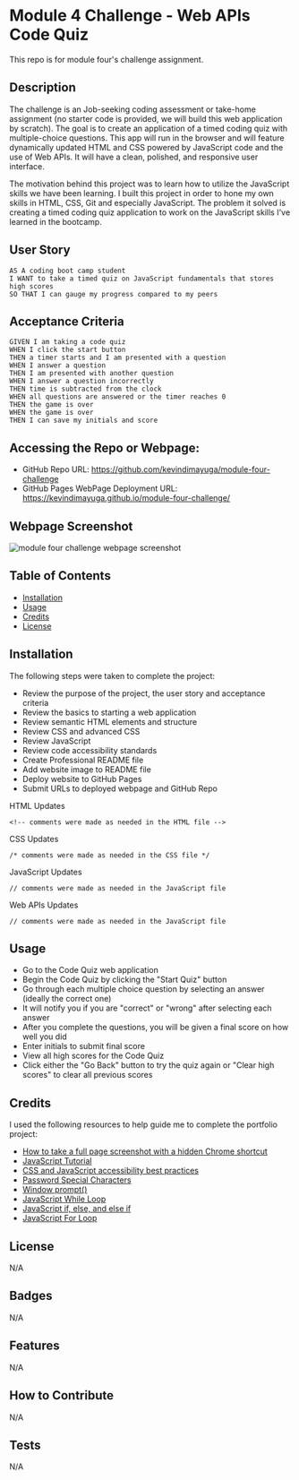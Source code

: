 # Module 4 Challenge - Web APIs Code Quiz

This repo is for module four's challenge assignment.

## Description

The challenge is an Job-seeking coding assessment or take-home assignment (no starter code is provided, we will build this web application by scratch). The goal is to create an application of a timed coding quiz with multiple-choice questions. This app will run in the browser and will feature dynamically updated HTML and CSS powered by JavaScript code and the use of Web APIs. It will have a clean, polished, and responsive user interface.

The motivation behind this project was to learn how to utilize the JavaScript skills we have been learning. I built this project in order to hone my own skills in HTML, CSS, Git and especially JavaScript. The problem it solved is creating a timed coding quiz application to work on the JavaScript skills I've learned in the bootcamp.

## User Story

```
AS A coding boot camp student
I WANT to take a timed quiz on JavaScript fundamentals that stores high scores
SO THAT I can gauge my progress compared to my peers
```

## Acceptance Criteria

```
GIVEN I am taking a code quiz
WHEN I click the start button
THEN a timer starts and I am presented with a question
WHEN I answer a question
THEN I am presented with another question
WHEN I answer a question incorrectly
THEN time is subtracted from the clock
WHEN all questions are answered or the timer reaches 0
THEN the game is over
WHEN the game is over
THEN I can save my initials and score
```

## Accessing the Repo or Webpage:

- GitHub Repo URL: https://github.com/kevindimayuga/module-four-challenge
- GitHub Pages WebPage Deployment URL: https://kevindimayuga.github.io/module-four-challenge/

## Webpage Screenshot

![module four challenge webpage screenshot](./assets/images/kevindimayuga.github.io_module-three-challenge.png)

## Table of Contents

- [Installation](#installation)
- [Usage](#usage)
- [Credits](#credits)
- [License](#license)

## Installation

The following steps were taken to complete the project:
- Review the purpose of the project, the user story and acceptance criteria
- Review the basics to starting a web application
- Review semantic HTML elements and structure
- Review CSS and advanced CSS
- Review JavaScript
- Review code accessibility standards
- Create Professional README file
- Add website image to README file
- Deploy website to GitHub Pages
- Submit URLs to deployed webpage and GitHub Repo

HTML Updates
```
<!-- comments were made as needed in the HTML file -->

```

CSS Updates
```
/* comments were made as needed in the CSS file */

```

JavaScript Updates
```
// comments were made as needed in the JavaScript file
```

Web APIs Updates
```
// comments were made as needed in the JavaScript file
```

## Usage

- Go to the Code Quiz web application
- Begin the Code Quiz by clicking the "Start Quiz" button
- Go through each multiple choice question by selecting an answer (ideally the correct one)
- It will notify you if you are "correct" or "wrong" after selecting each answer
- After you complete the questions, you will be given a final score on how well you did
- Enter initials to submit final score
- View all high scores for the Code Quiz
- Click either the "Go Back" button to try the quiz again or "Clear high scores" to clear all previous scores

## Credits

I used the following resources to help guide me to complete the portfolio project:

- [How to take a full page screenshot with a hidden Chrome shortcut](https://zapier.com/blog/full-page-screenshots-in-chrome/)
- [JavaScript Tutorial](https://www.w3schools.com/js/)
- [CSS and JavaScript accessibility best practices](https://developer.mozilla.org/en-US/docs/Learn/Accessibility/CSS_and_JavaScript)
- [Password Special Characters](https://owasp.org/www-community/password-special-characters)
- [Window prompt()](https://www.w3schools.com/jsref/met_win_prompt.asp)
- [JavaScript While Loop](https://www.w3schools.com/js/js_loop_while.asp)
- [JavaScript if, else, and else if](https://www.w3schools.com/js/js_if_else.asp)
- [JavaScript For Loop](https://www.w3schools.com/js/js_loop_for.asp)

## License

N/A

## Badges

N/A

## Features

N/A

## How to Contribute

N/A

## Tests

N/A